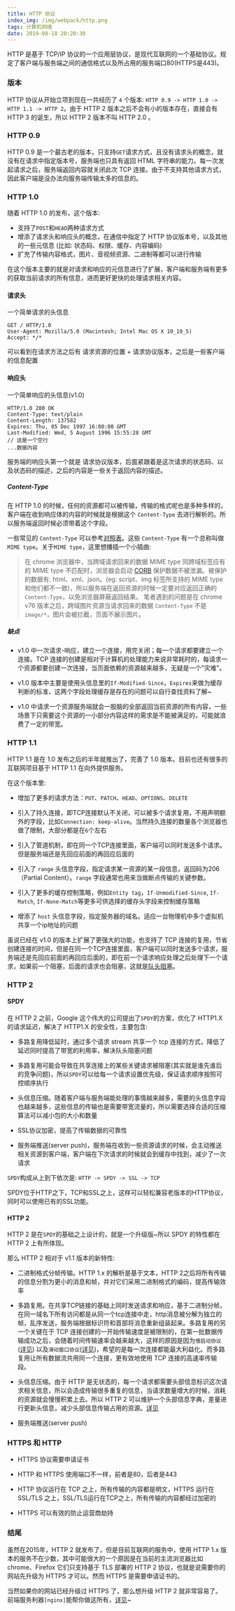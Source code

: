 ```yaml
---
title: HTTP 协议
index_img: /img/webpack/http.png
tags: 计算机网络
date: 2019-08-18 20:20:30
---
```


HTTP 是基于 TCP/IP 协议的一个应用层协议，是现代互联网的一个基础协议。规定了客户端与服务端之间的通信格式以及所占用的服务端口80(HTTPS是443)。
<!-- more -->

### 版本

HTTP 协议从开始立项到现在一共经历了 `4` 个版本: `HTTP 0.9 -> HTTP 1.0 -> HTTP 1.1 -> HTTP 2`。由于 HTTP 2 版本之后不会有小的版本存在，直接会有 HTTP 3 的诞生，所以 HTTP 2 版本不叫 HTTP 2.0 。

### HTTP 0.9

HTTP 0.9 是一个最古老的版本，只支持`GET`请求方式，且没有请求头的概念，就没有在请求中指定版本号，服务端也只具有返回 HTML 字符串的能力。每一次发起请求之后，服务端返回内容就关闭此次 TCP 连接。由于不支持其他请求方式，因此客户端是没办法向服务端传输太多的信息的。

### HTTP 1.0

随着 HTTP 1.0 的发布，这个版本:

- 支持了`POST`和`HEAD`两种请求方式
- 增添了请求头和响应头的概念，在通信中指定了 HTTP 协议版本号，以及其他的一些元信息 (比如: 状态码、权限、缓存、内容编码)
- 扩充了传输内容格式，图片、音视频资源、二进制等都可以进行传输

在这个版本主要的就是对请求和响应的元信息进行了扩展，客户端和服务端有更多的获取当前请求的所有信息，进而更好更快的处理请求相关内容。

#### 请求头

一个简单请求的头信息

```header
GET / HTTP/1.0
User-Agent: Mozilla/5.0 (Macintosh; Intel Mac OS X 10_10_5)
Accept: */*
```

可以看到在请求方法之后有 请求资源的位置 + 请求协议版本，之后是一些客户端的信息配置

#### 响应头

一个简单响应的头信息(v1.0)

```header
HTTP/1.0 200 OK
Content-Type: text/plain
Content-Length: 137582
Expires: Thu, 05 Dec 1997 16:00:00 GMT
Last-Modified: Wed, 5 August 1996 15:55:28 GMT
// 这是一个空行
...数据内容
```

服务端的响应头第一个就是 请求协议版本，后面紧跟着是这次请求的状态码、以及状态码的描述，之后的内容是一些关于返回内容的描述。

##### Content-Type

在 HTTP 1.0 的时候，任何的资源都可以被传输，传输的格式呢也是多种多样的，客户端在收到响应体的内容的时候就是根据这个 `Content-Type` 去进行解析的。所以服务端返回时候必须带着这个字段。

一些常见的 `Content-Type` 可以参考[对照表](http://tool.oschina.net/commons/)。这些 `Content-Type` 有一个总称叫做`MIME type`。关于`MIME type`，这里想播插一个小插曲:

> 在 chrome 浏览器中，当跨域请求回来的数据 MIME type 同跨域标签应有的 MIME type 不匹配时，浏览器会启动 [CORB](https://www.chromium.org/Home/chromium-security/corb-for-developers) 保护数据不被泄漏。被保护的数据有: html、xml、json。(eg: script、img 标签所支持的 MIME type和他们都不一致)，所以服务端在返回资源的时候一定要对应返回正确的 `Content-Type`，以免浏览器屏蔽返回结果。
> 笔者遇到的问题是在 chrome v76 版本之后，跨域图片资源当请求回来的数据 `Content-Type` 不是 `image/*`，图片会被拦截，页面不展示图片。

##### 缺点

- v1.0 中一次请求-响应，建立一个连接，用完关闭；每一个请求都要建立一个连接。TCP 连接的创建是相对于计算机的处理能力来说非常耗时的，每请求一个资源都要创建一次连接，当页面依赖的资源越来越多，无疑是一个"灾难"。

- v1.0 版本中主要是使用头信息里的`If-Modified-Since`，`Expires`来做为缓存判断的标准，这两个字段处理缓存是存在的问题可以自行查找资料了解~

- v1.0 中请求一个资源服务端就会一股脑的全部返回当前资源的所有内容，一些场景下只需要这个资源的一小部分内容这样的需求是不能被满足的，可能就浪费了一定的带宽。

### HTTP 1.1

HTTP 1.1 是在 1.0 发布之后的半年就推出了，完善了 1.0 版本。目前也还有很多的互联网项目基于 HTTP 1.1 在向外提供服务。

在这个版本里:

- 增加了更多的请求方法：`PUT`、`PATCH`、`HEAD`、`OPTIONS`、`DELETE`

- 引入了持久连接，即TCP连接默认不关闭，可以被多个请求复用，不用声明额外的字段，比如`Connection: keep-alive`。当然持久连接的数量各个浏览器也做了限制，大部分都是在`6`个左右

- 引入了管道机制，即在同一个TCP连接里面，客户端可以同时发送多个请求。但是服务端还是先回应前面的再回应后面的

- 引入了 `range` 头信息字段，指定请求某一资源的某一段信息，返回码为206（Partial Content）。`range` 字段通常也用来当做断点传输的关键参数。

- 引入了更多的缓存控制策略，例如`Entity tag`，`If-Unmodified-Since`, `If-Match`, `If-None-Match`等更多可供选择的缓存头字段来控制缓存策略

- 增添了 `host` 头信息字段，指定服务器的域名。适应一台物理机中多个虚拟机共享一个ip地址的问题

虽说已经在 v1.0 的版本上扩展了更强大的功能，也支持了 TCP 连接的复用，节省创建连接的时间，但是在同一个TCP连接里面，客户端可以同时发送多个请求，服务端还是先回应前面的再回应后面的，即在前一个请求响应处理之后处理下一个请求，如果前一个阻塞，后面的请求也会阻塞，这就是[队头阻塞](https://zh.wikipedia.org/wiki/%E9%98%9F%E5%A4%B4%E9%98%BB%E5%A1%9E)。

### HTTP 2

#### SPDY

在 HTTP 2 之前，Google 这个伟大的公司提出了`SPDY`的方案，优化了 HTTP1.X 的请求延迟，解决了 HTTP1.X 的安全性，主要包含:

- 多路复用降低延时，通过多个请求 stream 共享一个 tcp 连接的方式，降低了延迟同时提高了带宽的利用率，解决队头阻塞问题

- 多路复用可能会导致在共享连接上的某些关键请求被阻塞(其实就是谁先谁后的竞争问题)，所以`SPDY`可以给每一个请求设置优先级，保证请求顺序按照可控顺序执行

- 头信息压缩。随着客户端与服务端能处理的事情越来越多，需要的头信息字段也越来越多，这些信息的传输也是需要带宽流量的，所以需要选择合适的压缩算法可以减小包的大小和数量

- SSL协议加密，提高了传输数据的可靠性

- 服务端推送(server push)，服务端在收到一些资源请求的时候，会主动推送相关资源到客户端，客户端在下次请求的时候就会到缓存中找到，减少了一次请求

`SPDY`构成从上到下依次是: `HTTP -> SPDY -> SSL -> TCP`

SPDY位于HTTP之下，TCP和SSL之上，这样可以轻松兼容老版本的HTTP协议，同时可以使用已有的SSL功能。

#### HTTP 2

HTTP 2 是在`SPDY`的基础之上设计的，就是一个升级版~所以 SPDY 的特性都在 HTTP 2 上有所体现。

那么 HTTP 2 相对于 v1.1 版本的新特性:

- 二进制格式分帧传输。HTTP 1.x 的解析是基于文本，HTTP 2之后将所有传输的信息分割为更小的消息和帧，并对它们采用二进制格式的编码，提高传输效率

- 多路复用。在共享TCP链接的基础上同时发送请求和响应，基于二进制分帧，在同一域名下所有访问都是从同一个tcp连接中走，http消息被分解为独立的帧，乱序发送，服务端根据标识符和首部将消息重新组装起来。多路复用的另一个关键在于 TCP 连接创建的一开始传输速度是被限制的，在第一批数据传输成功之后，会随着时间传输速率会越来越大，这样的原因是因为`慢启动协议`([详见](https://baike.baidu.com/item/%E6%85%A2%E5%90%AF%E5%8A%A8/8242395)) 以及`滑动窗口协议`([详见](https://baike.baidu.com/item/%E6%BB%91%E5%8A%A8%E7%AA%97%E5%8F%A3%E5%8D%8F%E8%AE%AE/10291557?fr=aladdin))，希望的是每一次连接都能最大利益化。而多路复用让所有数据流共用同一个连接，更有效地使用 TCP 连接的高速率传输段。

- 头信息压缩。由于 HTTP 是无状态的，每一个请求都需要头部信息标识这次请求相关信息，所以会造成传输很多重复的信息，当请求数量增大的时候，消耗的资源就会慢慢积累上去。所以 HTTP 2 可以维护一个头部信息字典，差量进行更新头信息，减少头部信息传输占用的资源。[详见](https://imququ.com/post/header-compression-in-http2.html)

- 服务端推送(server push)

### HTTPS 和 HTTP

- HTTPS 协议需要申请证书

- HTTP 和 HTTPS 使用端口不一样，前者是80，后者是443

- HTTP 协议运行在 TCP 之上，所有传输的内容都是明文，HTTPS 运行在 SSL/TLS 之上，SSL/TLS运行在TCP之上，所有传输的内容都经过加密的

- HTTPS 可以有效的防止运营商劫持

### 结尾

虽然在2015年，HTTP 2 就发布了，但是目前互联网的服务中，使用 HTTP 1.x 版本的服务不在少数，其中可能很大的一个原因是在当前的主流浏览器比如 chrome、Firefox 它们只支持基于 TLS 部署的 HTTP 2 协议，也就是说需要你的网站先升级为 HTTPS 才可以。然而 HTTPS 是需要申请证书的。

当然如果你的网站已经升级过 HTTPS 了，那么想升级 HTTP 2 就非常容易了。前端服务利器`[nginx]`能帮你做这所有，[详见]((https://www.nginx.com/blog/nginx-1-9-5/))~
